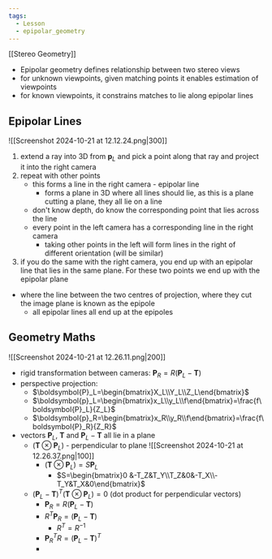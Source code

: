 ```yaml
---
tags:
  - Lesson
  - epipolar_geometry
---
```

[[Stereo Geometry]]
- Epipolar geometry defines relationship between two stereo views
- for unknown viewpoints, given matching points it enables estimation of viewpoints
- for known viewpoints, it constrains matches to lie along epipolar lines
## Epipolar Lines
![[Screenshot 2024-10-21 at 12.12.24.png|300]]
1. extend a ray into 3D from $\boldsymbol{p}_L$ and pick a point along that ray and project it into the right camera
2. repeat with other points
	- this forms a line in the right camera - epipolar line
		- forms a plane in 3D where all lines should lie, as this is a plane cutting a plane, they all lie on a line
	- don't know depth, do know the corresponding point that lies across the line
	- every point in the left camera has a corresponding line in the right camera
		- taking other points in the left will form lines in the right of different orientation (will be similar)
3. if you do the same with the right camera, you end up with an epipolar line that lies in the same plane. For these two points we end up with the epipolar plane
- where the line between the two centres of projection, where they cut the image plane is known as the epipole
	- all epipolar lines all end up at the epipoles
## Geometry Maths
![[Screenshot 2024-10-21 at 12.26.11.png|200]]
- rigid transformation between cameras: $\boldsymbol{P}_R=R(\boldsymbol{P}_L-\boldsymbol{T})$
- perspective projection:
	- $\boldsymbol{P}_L=\begin{bmatrix}X_L\\Y_L\\Z_L\end{bmatrix}$
	- $\boldsymbol{p}_L=\begin{bmatrix}x_L\\y_L\\f\end{bmatrix}=\frac{f\boldsymbol{P}_L}{Z_L}$
	- $\boldsymbol{p}_R=\begin{bmatrix}x_R\\y_R\\f\end{bmatrix}=\frac{f\boldsymbol{P}_R}{Z_R}$
- vectors $\boldsymbol{P}_L$, $\boldsymbol{T}$ and $\boldsymbol{P}_L-\boldsymbol{T}$ all lie in a plane
	- $(\boldsymbol{T}\otimes\boldsymbol{P}_L)$ - perpendicular to plane
		![[Screenshot 2024-10-21 at 12.26.37.png|100]]
		- $(\boldsymbol{T}\otimes\boldsymbol{P}_L)=S\boldsymbol{P}_L$  
			- $S=\begin{bmatrix}0 &-T_Z&T_Y\\T_Z&0&-T_X\\-T_Y&T_X&0\end{bmatrix}$
	- $(\boldsymbol{P}_L-\boldsymbol{T})^T(\boldsymbol{T}\otimes\boldsymbol{P}_L)=0$ (dot product for perpendicular vectors)
		- $\boldsymbol{P}_R=R(\boldsymbol{P}_L-\boldsymbol{T})$
		- $R^T\boldsymbol{P}_R=(\boldsymbol{P}_L-\boldsymbol{T})$
			- $R^T=R^{-1}$
		- $\boldsymbol{P}_R^TR=(\boldsymbol{P}_L-\boldsymbol{T})^T$
		- 